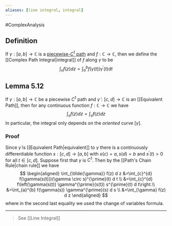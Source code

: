 ```yaml
---
aliases: [line integral, integral]
---
```

#ComplexAnalysis 

## Definition
If $\gamma:[a, b] \rightarrow \mathbb{C}$ is a [piecewise-$C^1$ path](Path%20Differentiable.md#Piecewise%20C1) and $f: \mathbb{C} \rightarrow \mathbb{C}$, then we define the [[Complex Path Integral|integral]] of $f$ along $\gamma$ to be
$$
\int_{\gamma} f(z) d z=\int_{a}^{b} f(\gamma(t)) \gamma^{\prime}(t) d t
$$

## Lemma 5.12
If $\gamma:[a, b] \rightarrow \mathbb{C}$ be a piecewise $C^{1}$ path and $\tilde{\gamma}:[c, d] \rightarrow \mathbb{C}$ is an [[Equivalent Path]], then for any continuous function $f: \mathbb{C} \rightarrow \mathbb{C}$ we have
$$
\int_{\gamma} f(z) d z=\int_{\tilde{\gamma}} f(z) d z
$$
In particular, the integral only depends on the *oriented* curve $[\gamma]$.

### Proof
Since $\tilde{\gamma}$ is [[Equivalent Path|equivalent]] to $\gamma$ there is a continuously differentiable function $s:[c, d] \rightarrow[a, b]$ with $s(c)=a, s(d)=b$ and $s^{\prime}(t)>0$ for all $t \in[c, d] .$ Suppose first that $\gamma$ is $C^{1}$. Then by the [[Path's Chain Rule|chain rule]] we have
$$
\begin{aligned}
\int_{\tilde{\gamma}} f(z) d z &=\int_{c}^{d} f(\gamma(s(t)))(\gamma \circ s)^{\prime}(t) d t \\
&=\int_{c}^{d} f\left(\gamma(s(t)) \gamma^{\prime}(s(t)) s^{\prime}(t) d t\right.\\
&=\int_{a}^{b} f(\gamma(s)) \gamma^{\prime}(s) d s \\
&=\int_{\gamma} f(z) d z
\end{aligned}
$$
where in the second last equality we used the change of variables formula.

---
> See [[Line Integral]]